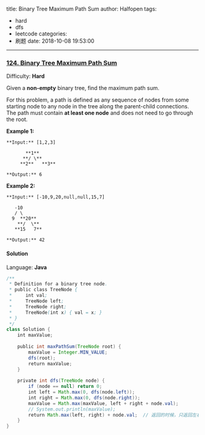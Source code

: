 title: Binary Tree Maximum Path Sum
author: Halfopen
tags:
  - hard
  - dfs
  - leetcode
categories:
  - 刷题
date: 2018-10-08 19:53:00
---
### [124\. Binary Tree Maximum Path Sum](https://leetcode.com/problems/binary-tree-maximum-path-sum/description/)

Difficulty: **Hard**



Given a **non-empty** binary tree, find the maximum path sum.

For this problem, a path is defined as any sequence of nodes from some starting node to any node in the tree along the parent-child connections. The path must contain **at least one node** and does not need to go through the root.

**Example 1:**

```
**Input:** [1,2,3]

       **1**
      **/ \**
     **2**   **3**

**Output:** 6
```

**Example 2:**

```
**Input:** [-10,9,20,null,null,15,7]

   -10
   / \
  9  **20**
    **/  \**
   **15   7**

**Output:** 42
```



#### Solution

Language: **Java**

```java
/**
 * Definition for a binary tree node.
 * public class TreeNode {
 *     int val;
 *     TreeNode left;
 *     TreeNode right;
 *     TreeNode(int x) { val = x; }
 * }
 */
class Solution {
    int maxValue;
    
    public int maxPathSum(TreeNode root) {
        maxValue = Integer.MIN_VALUE;
        dfs(root);
        return maxValue;
    }
    
    private int dfs(TreeNode node) {
        if (node == null) return 0;
        int left = Math.max(0, dfs(node.left));
        int right = Math.max(0, dfs(node.right));
        maxValue = Math.max(maxValue, left + right + node.val);
        // System.out.println(maxValue);
        return Math.max(left, right) + node.val;  // 返回的时候，只返回左右中较大的一个
    }
}
```